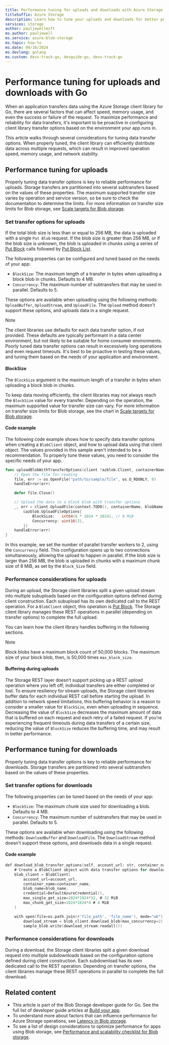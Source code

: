```yaml
---
title: Performance tuning for uploads and downloads with Azure Storage client library for Go
titleSuffix: Azure Storage
description: Learn how to tune your uploads and downloads for better performance with Azure Storage client library for Go. 
services: storage
author: pauljewellmsft
ms.author: pauljewell
ms.service: azure-blob-storage
ms.topic: how-to
ms.date: 09/10/2024
ms.devlang: golang
ms.custom: devx-track-go, devguide-go, devx-track-go
---
```


# Performance tuning for uploads and downloads with Go

When an application transfers data using the Azure Storage client library for Go, there are several factors that can affect speed, memory usage, and even the success or failure of the request. To maximize performance and reliability for data transfers, it's important to be proactive in configuring client library transfer options based on the environment your app runs in.

This article walks through several considerations for tuning data transfer options. When properly tuned, the client library can efficiently distribute data across multiple requests, which can result in improved operation speed, memory usage, and network stability.

## Performance tuning for uploads

Properly tuning data transfer options is key to reliable performance for uploads. Storage transfers are partitioned into several subtransfers based on the values of these properties. The maximum supported transfer size varies by operation and service version, so be sure to check the documentation to determine the limits. For more information on transfer size limits for Blob storage, see [Scale targets for Blob storage](scalability-targets.md#scale-targets-for-blob-storage).

### Set transfer options for uploads

If the total blob size is less than or equal to 256 MB, the data is uploaded with a single `Put Blob` request. If the blob size is greater than 256 MB, or if the blob size is unknown, the blob is uploaded in chunks using a series of [Put Block](/rest/api/storageservices/put-block) calls followed by [Put Block List](/rest/api/storageservices/put-block-list).

The following properties can be configured and tuned based on the needs of your app:

- `BlockSize`: The maximum length of a transfer in bytes when uploading a block blob in chunks. Defaults to 4 MB.
- `Concurrency`: The maximum number of subtransfers that may be used in parallel. Defaults to 5.

These options are available when uploading using the following methods: `UploadBuffer`, `UploadStream`, and `UploadFile`. The `Upload` method doesn't support these options, and uploads data in a single request.

> [!NOTE]
> The client libraries use defaults for each data transfer option, if not provided. These defaults are typically performant in a data center environment, but not likely to be suitable for home consumer environments. Poorly tuned data transfer options can result in excessively long operations and even request timeouts. It's best to be proactive in testing these values, and tuning them based on the needs of your application and environment.

#### BlockSize

The `BlockSize` argument is the maximum length of a transfer in bytes when uploading a block blob in chunks.

To keep data moving efficiently, the client libraries may not always reach the `BlockSize` value for every transfer. Depending on the operation, the maximum supported value for transfer size can vary. For more information on transfer size limits for Blob storage, see the chart in [Scale targets for Blob storage](scalability-targets.md#scale-targets-for-blob-storage).

#### Code example

The following code example shows how to specify data transfer options when creating a `BlobClient` object, and how to upload data using that client object. The values provided in this sample aren't intended to be a recommendation. To properly tune these values, you need to consider the specific needs of your app.

```go
func uploadBlobWithTransferOptions(client *azblob.Client, containerName string, blobName string) {
    // Open the file for reading
    file, err := os.OpenFile("path/to/sample/file", os.O_RDONLY, 0)
    handleError(err)

    defer file.Close()

    // Upload the data to a block blob with transfer options
    _, err = client.UploadFile(context.TODO(), containerName, blobName, file,
        &azblob.UploadFileOptions{
            BlockSize:   int64(8 * 1024 * 1024), // 8 MiB
            Concurrency: uint16(2),
        })
    handleError(err)
}
```

In this example, we set the number of parallel transfer workers to 2, using the `Concurrency` field. This configuration opens up to two connections simultaneously, allowing the upload to happen in parallel. If the blob size is larger than 256 MB, the blob is uploaded in chunks with a maximum chunk size of 8 MiB, as set by the `Block_Size` field.

### Performance considerations for uploads

During an upload, the Storage client libraries split a given upload stream into multiple subuploads based on the configuration options defined during client construction. Each subupload has its own dedicated call to the REST operation. For a `BlobClient` object, this operation is [Put Block](/rest/api/storageservices/put-block). The Storage client library manages these REST operations in parallel (depending on transfer options) to complete the full upload.

You can learn how the client library handles buffering in the following sections.

> [!NOTE]
> Block blobs have a maximum block count of 50,000 blocks. The maximum size of your block blob, then, is 50,000 times `max_block_size`.

#### Buffering during uploads

The Storage REST layer doesn’t support picking up a REST upload operation where you left off; individual transfers are either completed or lost. To ensure resiliency for stream uploads, the Storage client libraries buffer data for each individual REST call before starting the upload. In addition to network speed limitations, this buffering behavior is a reason to consider a smaller value for `BlockSize`, even when uploading in sequence. Decreasing the value of `BlockSize` decreases the maximum amount of data that is buffered on each request and each retry of a failed request. If you're experiencing frequent timeouts during data transfers of a certain size, reducing the value of `BlockSize` reduces the buffering time, and may result in better performance.

## Performance tuning for downloads

Properly tuning data transfer options is key to reliable performance for downloads. Storage transfers are partitioned into several subtransfers based on the values of these properties.

### Set transfer options for downloads

The following properties can be tuned based on the needs of your app:

- `BlockSize`: The maximum chunk size used for downloading a blob. Defaults to 4 MB.
- `Concurrency`: The maximum number of subtransfers that may be used in parallel. Defaults to 5.

These options are available when downloading using the following methods: `DownloadBuffer` and `DownloadFile`. The `DownloadStream` method doesn't support these options, and downloads data in a single request.

#### Code example

```go
def download_blob_transfer_options(self, account_url: str, container_name: str, blob_name: str):
    # Create a BlobClient object with data transfer options for download
    blob_client = BlobClient(
        account_url=account_url, 
        container_name=container_name, 
        blob_name=blob_name,
        credential=DefaultAzureCredential(),
        max_single_get_size=1024*1024*32, # 32 MiB
        max_chunk_get_size=1024*1024*4 # 4 MiB
    )

    with open(file=os.path.join(r'file_path', 'file_name'), mode="wb") as sample_blob:
        download_stream = blob_client.download_blob(max_concurrency=2)
        sample_blob.write(download_stream.readall())
```

### Performance considerations for downloads

During a download, the Storage client libraries split a given download request into multiple subdownloads based on the configuration options defined during client construction. Each subdownload has its own dedicated call to the REST operation. Depending on transfer options, the client libraries manage these REST operations in parallel to complete the full download.

## Related content

- This article is part of the Blob Storage developer guide for Go. See the full list of developer guide articles at [Build your app](storage-blob-go-get-started.md#build-your-app).
- To understand more about factors that can influence performance for Azure Storage operations, see [Latency in Blob storage](storage-blobs-latency.md).
- To see a list of design considerations to optimize performance for apps using Blob storage, see [Performance and scalability checklist for Blob storage](storage-performance-checklist.md).
